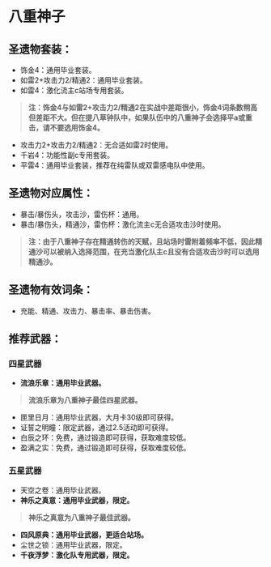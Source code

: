 # 八重神子

## 圣遗物套装：
- 饰金4：通用毕业套装。
- 如雷2+攻击力2/精通2：通用毕业套装。
- 如雷4：激化流主c站场专用套装。
>**注：饰金4与如雷2+攻击力2/精通2在实战中差距很小，饰金4词条数稍高但差距不大。但在提八草钟队中，如果队伍中的八重神子会选择平a或重击，请不要选用饰金4。**

- 攻击力2+攻击力2/精通2：无合适如雷2时使用。
- 千岩4：功能性副c专用套装。
- 平雷4：通用毕业套装，推荐在纯雷队或双雷感电队中使用。

## 圣遗物对应属性：
- 暴击/暴伤头，攻击沙，雷伤杯：通用。
- 暴击/暴伤头，精通沙，雷伤杯：激化流主c无合适攻击沙时使用。
>**注：由于八重神子存在精通转伤的天赋，且站场时雷附着频率不低，因此精通沙可以被纳入选择范围，在充当激化队主c且没有合适攻击沙时可以选用精通沙。**


## 圣遗物有效词条：
- 充能、精通、攻击力、暴击率、暴击伤害。

## 推荐武器：
### 四星武器
- **流浪乐章：通用毕业武器。**
	
>**流浪乐章为八重神子最佳四星武器。**
- 匣里日月：通用毕业武器，大月卡30级即可获得。
- 证誓之明瞳：限定武器，通过2.5活动即可获得。
- 白辰之环：免费，通过锻造即可获得，获取难度较低。
- 盈满之实：免费，通过锻造即可获得，获取难度较低。

### 五星武器
- 天空之卷：通用毕业武器。
- **神乐之真意：通用毕业武器，限定。**
	
>**神乐之真意为八重神子最佳武器。**
- **四风原典：通用毕业武器，更适合站场。**
- 尘世之锁：通用毕业武器，限定。
- **千夜浮梦：激化队专用武器，限定。**

